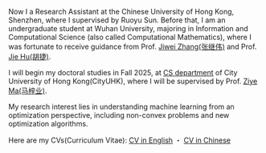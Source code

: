 <span class="anchor" id="about-me"></span>

Now I a Research Assistant at the Chinese University of Hong Kong, Shenzhen, where I supervised by Ruoyu Sun. Before that, I am an undergraduate student at Wuhan University, majoring in Information and Computational Science (also called Computational Mathematics), where I was fortunate to receive guidance from Prof. [Jiwei Zhang(张继伟)](https://scholar.google.com.hk/citations?user=8yZhQ7kAAAAJ&hl=en&oi=ao) and Prof. [Jie Hu(胡捷)](https://maths.whu.edu.cn/info/4241/132851.htm).

I will begin my doctoral studies in Fall 2025, at [CS department](https://www.cs.cityu.edu.hk/) of City University of Hong Kong(CityUHK), where I will be supervised by Prof. [Ziye Ma(马梓业)](https://gavenma.github.io/).

My research interest lies in understanding machine learning from an optimization perspective, including non-convex problems and new optimization algorithms.

<p>
  Here are my CVs(Curriculum Vitae):
  <a href="https://drive.google.com/file/d/1o9ylZCkhPpjhzNQq3MjY2oKJDbbUHz08/view?usp=sharing">CV in English</a> ・
  <a href="https://drive.google.com/file/d/1dT1rMi2gaGKwHVtpV89YlYGM1c2sl__V/view?usp=sharing">CV in Chinese</a>
</p>
